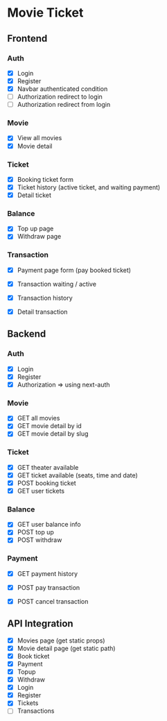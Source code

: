 # Movie Ticket



## Frontend

### Auth
- [x] Login 
- [x] Register
- [x] Navbar authenticated condition
- [ ] Authorization redirect to login
- [ ] Authorization redirect from login

### Movie
- [x] View all movies
- [x] Movie detail

### Ticket
- [x] Booking ticket form
- [x] Ticket history (active ticket, and waiting payment)
- [x] Detail ticket
 
### Balance
- [x] Top up page
- [x] Withdraw page

### Transaction
- [x] Payment page form (pay booked ticket)
- [x] Transaction waiting / active
- [x] Transaction history
- [x] Detail transaction





## Backend

### Auth
- [x] Login
- [x] Register
- [x] Authorization => using next-auth

### Movie
- [x] GET all movies
- [x] GET movie detail by id
- [x] GET movie detail by slug

### Ticket
- [x] GET theater available
- [x] GET ticket available (seats, time and date)
- [x] POST booking ticket
- [x] GET user tickets

### Balance
- [x] GET user balance info 
- [x] POST top up
- [x] POST withdraw

### Payment
- [x] GET payment history
- [x] POST pay transaction
- [x] POST cancel transaction





## API Integration
- [x] Movies page (get static props)
- [x] Movie detail page (get static path)
- [x] Book ticket
- [x] Payment
- [x] Topup
- [x] Withdraw
- [x] Login
- [x] Register
- [x] Tickets
- [ ] Transactions
